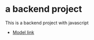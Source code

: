# a backend project 

This is a backend project with javascript
- [Model link](https://app.eraser.io/workspace/YtPqZ1VogxGy1jzIDkzj)